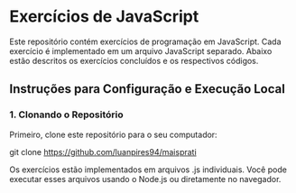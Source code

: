 # Exercícios de JavaScript

Este repositório contém exercícios de programação em JavaScript. Cada exercício é implementado em um arquivo JavaScript separado. Abaixo estão descritos os exercícios concluídos e os respectivos códigos.

## Instruções para Configuração e Execução Local

### 1. Clonando o Repositório

Primeiro, clone este repositório para o seu computador:

git clone https://github.com/luanpires94/maisprati

Os exercícios estão implementados em arquivos .js individuais. Você pode executar esses arquivos usando o Node.js ou diretamente no navegador.
